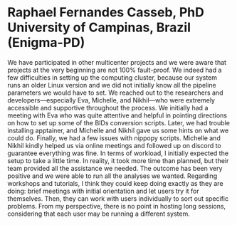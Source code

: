 # **Raphael Fernandes Casseb**, PhD University of Campinas, Brazil (Enigma-PD)

We have participated in other multicenter projects and we were aware that projects at the very beginning are not 100% fault-proof. We indeed had a few difficulties in setting up the computing cluster, because our system runs an older Linux version and we did not initially know all the pipeline parameters we would have to set.
We reached out to the researchers and developers—especially Eva, Michelle, and Nikhil—who were extremely accessible and supportive throughout the process. We initially had a meeting with Eva who was quite attentive and helpful in pointing directions on how to set up some of the BIDs conversion scripts. Later, we had trouble installing apptainer, and Michelle and Nikhil gave us some hints on what we could do. Finally, we had a few issues with nippopy scripts. Michelle and Nikhil kindly helped us via online meetings and followed up on discord to guarantee everything was fine.
In terms of workload, I initially expected the setup to take a little time. In reality, it took more time than planned, but their team provided all the assistance we needed. The outcome has been very positive and we were able to run all the analyses we wanted. 
Regarding workshops and tutorials, I think they could keep doing exactly as they are doing: brief meetings with initial orientation and let users try it for themselves. Then, they can work with users individually to sort out specific problems. From my perspective, there is no point in hosting long sessions, considering that each user may be running a different system.

